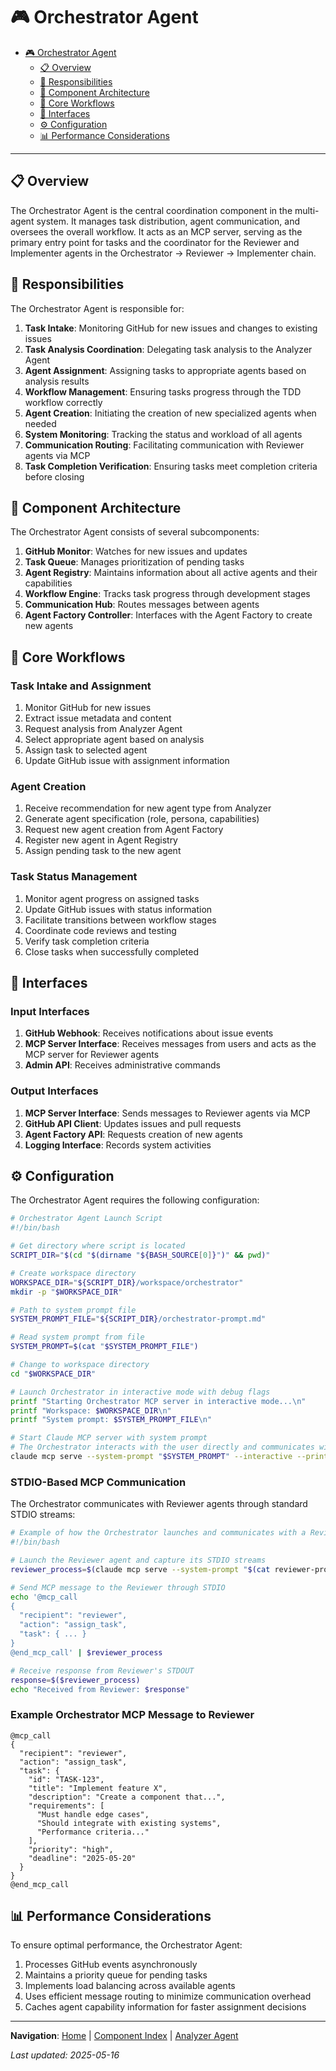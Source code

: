 # 🎮 Orchestrator Agent

<!-- 📑 TABLE OF CONTENTS -->
- [🎮 Orchestrator Agent](#-orchestrator-agent)
  - [📋 Overview](#-overview)
  - [🔑 Responsibilities](#-responsibilities)
  - [🧩 Component Architecture](#-component-architecture)
  - [🔄 Core Workflows](#-core-workflows)
  - [🔌 Interfaces](#-interfaces)
  - [⚙️ Configuration](#️-configuration)
  - [📊 Performance Considerations](#-performance-considerations)

---

## 📋 Overview

The Orchestrator Agent is the central coordination component in the multi-agent system. It manages task distribution, agent communication, and oversees the overall workflow. It acts as an MCP server, serving as the primary entry point for tasks and the coordinator for the Reviewer and Implementer agents in the Orchestrator → Reviewer → Implementer chain.

## 🔑 Responsibilities

The Orchestrator Agent is responsible for:

1. **Task Intake**: Monitoring GitHub for new issues and changes to existing issues
2. **Task Analysis Coordination**: Delegating task analysis to the Analyzer Agent
3. **Agent Assignment**: Assigning tasks to appropriate agents based on analysis results
4. **Workflow Management**: Ensuring tasks progress through the TDD workflow correctly
5. **Agent Creation**: Initiating the creation of new specialized agents when needed
6. **System Monitoring**: Tracking the status and workload of all agents
7. **Communication Routing**: Facilitating communication with Reviewer agents via MCP
8. **Task Completion Verification**: Ensuring tasks meet completion criteria before closing

## 🧩 Component Architecture

The Orchestrator Agent consists of several subcomponents:

1. **GitHub Monitor**: Watches for new issues and updates
2. **Task Queue**: Manages prioritization of pending tasks
3. **Agent Registry**: Maintains information about all active agents and their capabilities
4. **Workflow Engine**: Tracks task progress through development stages
5. **Communication Hub**: Routes messages between agents
6. **Agent Factory Controller**: Interfaces with the Agent Factory to create new agents

## 🔄 Core Workflows

### Task Intake and Assignment
1. Monitor GitHub for new issues
2. Extract issue metadata and content
3. Request analysis from Analyzer Agent
4. Select appropriate agent based on analysis
5. Assign task to selected agent
6. Update GitHub issue with assignment information

### Agent Creation
1. Receive recommendation for new agent type from Analyzer
2. Generate agent specification (role, persona, capabilities)
3. Request new agent creation from Agent Factory
4. Register new agent in Agent Registry
5. Assign pending task to the new agent

### Task Status Management
1. Monitor agent progress on assigned tasks
2. Update GitHub issues with status information
3. Facilitate transitions between workflow stages
4. Coordinate code reviews and testing
5. Verify task completion criteria
6. Close tasks when successfully completed

## 🔌 Interfaces

### Input Interfaces
1. **GitHub Webhook**: Receives notifications about issue events
2. **MCP Server Interface**: Receives messages from users and acts as the MCP server for Reviewer agents
3. **Admin API**: Receives administrative commands

### Output Interfaces
1. **MCP Server Interface**: Sends messages to Reviewer agents via MCP
2. **GitHub API Client**: Updates issues and pull requests
3. **Agent Factory API**: Requests creation of new agents
4. **Logging Interface**: Records system activities

## ⚙️ Configuration

The Orchestrator Agent requires the following configuration:

```bash
# Orchestrator Agent Launch Script
#!/bin/bash

# Get directory where script is located
SCRIPT_DIR="$(cd "$(dirname "${BASH_SOURCE[0]}")" && pwd)"

# Create workspace directory
WORKSPACE_DIR="${SCRIPT_DIR}/workspace/orchestrator"
mkdir -p "$WORKSPACE_DIR"

# Path to system prompt file
SYSTEM_PROMPT_FILE="${SCRIPT_DIR}/orchestrator-prompt.md"

# Read system prompt from file
SYSTEM_PROMPT=$(cat "$SYSTEM_PROMPT_FILE")

# Change to workspace directory
cd "$WORKSPACE_DIR"

# Launch Orchestrator in interactive mode with debug flags
printf "Starting Orchestrator MCP server in interactive mode...\n"
printf "Workspace: $WORKSPACE_DIR\n"
printf "System prompt: $SYSTEM_PROMPT_FILE\n"

# Start Claude MCP server with system prompt
# The Orchestrator interacts with the user directly and communicates with other agents via STDIO
claude mcp serve --system-prompt "$SYSTEM_PROMPT" --interactive --print --debug --verbose --mcp-debug
```

### STDIO-Based MCP Communication

The Orchestrator communicates with Reviewer agents through standard STDIO streams:

```bash
# Example of how the Orchestrator launches and communicates with a Reviewer agent
#!/bin/bash

# Launch the Reviewer agent and capture its STDIO streams
reviewer_process=$(claude mcp serve --system-prompt "$(cat reviewer-prompt.md)" --print --debug --verbose)

# Send MCP message to the Reviewer through STDIO
echo '@mcp_call
{
  "recipient": "reviewer",
  "action": "assign_task",
  "task": { ... }
}
@end_mcp_call' | $reviewer_process

# Receive response from Reviewer's STDOUT
response=$($reviewer_process)
echo "Received from Reviewer: $response"
```

### Example Orchestrator MCP Message to Reviewer

```
@mcp_call
{
  "recipient": "reviewer",
  "action": "assign_task",
  "task": {
    "id": "TASK-123",
    "title": "Implement feature X",
    "description": "Create a component that...",
    "requirements": [
      "Must handle edge cases",
      "Should integrate with existing systems",
      "Performance criteria..."
    ],
    "priority": "high",
    "deadline": "2025-05-20"
  }
}
@end_mcp_call
```

## 📊 Performance Considerations

To ensure optimal performance, the Orchestrator Agent:

1. Processes GitHub events asynchronously
2. Maintains a priority queue for pending tasks
3. Implements load balancing across available agents
4. Uses efficient message routing to minimize communication overhead
5. Caches agent capability information for faster assignment decisions

---

<!-- 🧭 NAVIGATION -->
**Navigation**: [Home](../README.md) | [Component Index](./README.md) | [Analyzer Agent](./analyzer.md)

*Last updated: 2025-05-16*